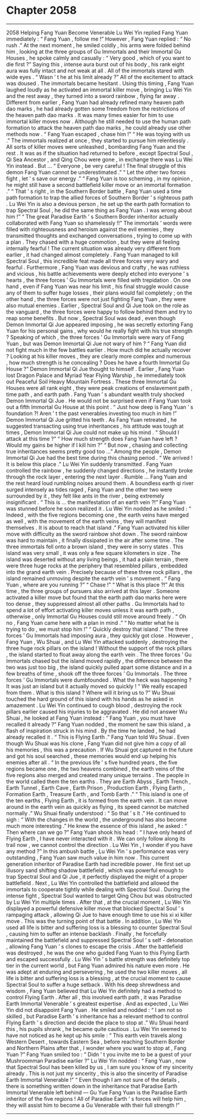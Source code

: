 
# Chapter 2058


---

2058 Helping Fang Yuan Become Venerable Lu Wei Yin replied Fang Yuan immediately : “ Fang Yuan , follow me !”
However , Fang Yuan replied : “ No rush .”
At the next moment , he smiled coldly , his arms were folded behind him , looking at the three groups of Gu Immortals and their Immortal Gu Houses , he spoke calmly and casually : “ Very good , which of you want to die first ?”
Saying this , intense aura burst out of his body , his rank eight aura was fully intact and not weak at all .
All of the immortals stared with wide eyes .
“ Wasn ’ t he at his limit already ?”
All of the excitement to attack was doused .
The immortals became hesitant .
Using this timing , Fang Yuan laughed loudly as he activated an immortal killer move , bringing Lu Wei Yin and the rest away , they turned into a sword rainbow , flying far away .
Different from earlier , Fang Yuan had already refined many heaven path dao marks , he had already gotten some freedom from the restrictions of the heaven path dao marks .
It was many times easier for him to use immortal killer moves now . Although he still needed to use the human path formation to attack the heaven path dao marks , he could already use other methods now .
“ Fang Yuan escaped , chase him !”
“ He was toying with us .”
The immortals realized at once , they started to pursue him relentlessly .
All sorts of killer moves were unleashed , bombarding Fang Yuan and the rest .
It was as if the situation had returned to before , except Spectral Soul , Qi Sea Ancestor , and Qing Chou were gone , in exchange there was Lu Wei Yin instead .
But …
“ Everyone , be very careful ! The final struggle of this demon Fang Yuan cannot be underestimated .”
“ Let the other two forces fight , let ’ s save our energy .”
“ Fang Yuan is too scheming , in my opinion , he might still have a second battlefield killer move or an immortal formation .”
“ That ’ s right , in the Southern Border battle , Fang Yuan used a time path formation to trap the allied forces of Southern Border ’ s righteous path . Lu Wei Yin is also a devious person , he set up the earth path formation to trap Spectral Soul , he did the same thing as Fang Yuan . I was wrong about him !”
“ The great Paradise Earth ’ s Southern Border inheritor actually collaborated with Fang Yuan so shamelessly !!”
The immortals ’ words were filled with righteousness and heroism against the evil enemies , they transmitted thoughts and exchanged conversations , trying to come up with a plan .
They chased with a huge commotion , but they were all feeling internally fearful !
The current situation was already very different from earlier , it had changed almost completely .
Fang Yuan managed to kill Spectral Soul , this incredible feat made all three forces very wary and fearful .
Furthermore , Fang Yuan was devious and crafty , he was ruthless and vicious , his battle achievements were deeply etched into everyone ’ s hearts , the three forces ’ Gu Immortals were filled with trepidation .
On one hand , even if Fang Yuan was near his limit , his final struggle would cause any of them to suffer huge losses , their plans would fail completely ; on the other hand , the three forces were not just fighting Fang Yuan , they were also mutual enemies .
Earlier , Spectral Soul and Qi Jue took on the role as the vanguard , the three forces were happy to follow behind them and try to reap some benefits . But now , Spectral Soul was dead , even though Demon Immortal Qi Jue appeared imposing , he was secretly extorting Fang Yuan for his personal gains , why would he really fight with his true strength ?
Speaking of which , the three forces ’ Gu Immortals were wary of Fang Yuan , but was Demon Immortal Qi Jue not wary of him ?
“ Fang Yuan did not fight much in the few battles earlier . How much did he actually recover ? Looking at his killer moves , they are clearly more complex and numerous , how much strength is he concealing ? Does he have a fourth Immortal Gu House ?” Demon Immortal Qi Jue thought to himself .
Earlier , Fang Yuan lost Dragon Palace and Myriad Year Flying Warship , he immediately took out Peaceful Soil Heavy Mountain Fortress . These three Immortal Gu Houses were all rank eight , they were peak creations of enslavement path , time path , and earth path .
Fang Yuan ’ s abundant wealth truly shocked Demon Immortal Qi Jue . He would not be surprised even if Fang Yuan took out a fifth Immortal Gu House at this point .
“ Just how deep is Fang Yuan ’ s foundation ?! Aren ’ t the past venerables investing too much in him !” Demon Immortal Qi Jue gritted his teeth .
As Fang Yuan retreated , he suggested transacting using true inheritances , his attitude was tough at times , Demon Immortal Qi Jue could not make up his mind .
“ Should I attack at this time ?”
“ How much strength does Fang Yuan have left ? Would my gains be higher if I kill him ?”
“ But now , chasing and collecting true inheritances seems pretty good too …”
Among the people , Demon Immortal Qi Jue had the best time during this chasing period .
“ We arrived ! It is below this place .” Lu Wei Yin suddenly transmitted .
Fang Yuan controlled the rainbow , he suddenly changed directions , he instantly broke through the rock layer , entering the next layer .
Rumble …
Fang Yuan and the rest heard loud rumbling noises around them .
A boundless earth qi river surged intensely as tides raged , Fang Yuan and the other two were surrounded by it , they felt like ants in the river , being extremely insignificant .
“ This is … the manifestation of an earth vein ?!” Fang Yuan was stunned before he soon realized it .
Lu Wei Yin nodded as he smiled : “ Indeed , with the five regions becoming one , the earth veins have merged as well , with the movement of the earth veins , they will manifest themselves . It is about to reach that island .”
Fang Yuan activated his killer move with difficulty as the sword rainbow shot down .
The sword rainbow was hard to maintain , it finally dissipated in the air after some time .
The three immortals fell onto a brown island , they were in sorry states .
This island was very small , it was only a few square kilometers in size . The island was deserted without any living beings , it had a plain terrain , there were three huge rocks at the periphery that resembled pillars , embedded into the grand earth vein .
Precisely because of these three rock pillars , the island remained unmoving despite the earth vein ’ s movement .
“ Fang Yuan , where are you running ?”
“ Chase !”
“ What is this place ?!”
At this time , the three groups of pursuers also arrived at this layer .
Someone activated a killer move but found that the earth path dao marks here were too dense , they suppressed almost all other paths .
Gu Immortals had to spend a lot of effort activating killer moves unless it was earth path , otherwise , only Immortal Gu Houses could still move around freely .
“ Oh no , Fang Yuan came here with a plan in mind .”
“ No matter what he is trying to do , we must stop him !”
“ Quickly destroy that island .”
The three forces ’ Gu Immortals had imposing aura , they quickly got close .
However , Fang Yuan , Wu Shuai , and Lu Wei Yin attacked suddenly , destroying the three huge rock pillars on the island !
Without the support of the rock pillars , the island started to float away along the earth vein .
The three forces ’ Gu Immortals chased but the island moved rapidly , the difference between the two was just too big , the island quickly pulled apart some distance and in a few breaths of time , shook off the three forces ’ Gu Immortals .
The three forces ’ Gu Immortals were dumbfounded .
What the heck was happening ?
It was just an island but it actually moved so quickly !
“ We really escaped from them . What is this island ? Where will it bring us to ?” Wu Shuai touched the hard ground of this island with his hands as he asked in amazement .
Lu Wei Yin continued to cough blood , destroying the rock pillars earlier caused his injuries to be aggravated .
He did not answer Wu Shuai , he looked at Fang Yuan instead : “ Fang Yuan , you must have recalled it already ?”
Fang Yuan nodded , the moment he saw this island , a flash of inspiration struck in his mind . By the time he landed , he had already recalled it .
“ This is Flying Earth .” Fang Yuan told Wu Shuai .
Even though Wu Shuai was his clone , Fang Yuan did not give him a copy of all his memories , this was a precaution .
If Wu Shuai got captured in the future and got his soul searched , these memories would end up helping his enemies after all .
“ In the previous life ’ s five hundred years , the five regions became one , the two heavens combined , the earth veins of the five regions also merged and created many unique terrains . The people in the world called them the ten earths . They are Earth Abyss , Earth Trench , Earth Tunnel , Earth Cave , Earth Prison , Production Earth , Flying Earth , Formation Earth , Treasure Earth , and Tomb Earth .”
“ This island is one of the ten earths , Flying Earth , it is formed from the earth vein . It can move around in the earth vein as quickly as flying , its speed cannot be matched normally .”
Wu Shuai finally understood : “ So that ’ s it .”
He continued to sigh : “ With the changes in the world , the underground has also become much more interesting .”
He knew the essence of this island , he asked : “ Then where can we go ?”
Fang Yuan shook his head : “ I have only heard of Flying Earth , I have never interacted with it . We can only follow along its trail now , we cannot control the direction . Lu Wei Yin , I wonder if you have any method ?”
In this ambush battle , Lu Wei Yin ’ s performance was very outstanding , Fang Yuan saw much value in him now .
This current generation inheritor of Paradise Earth had incredible power .
He first set up illusory sand shifting shadow battlefield , which was powerful enough to trap Spectral Soul and Qi Jue , it perfectly displayed the might of a proper battlefield .
Next , Lu Wei Yin controlled the battlefield and allowed the immortals to cooperate tightly while dealing with Spectral Soul . During the intense fight , Spectral Soul wanted to target Qing Chou but was obstructed by Lu Wei Yin multiple times .
After that , at the crucial moment , Lu Wei Yin displayed a powerful defensive killer move that blocked Spectral Soul ’ s rampaging attack , allowing Qi Jue to have enough time to use his xi xi killer move . This was the turning point of that battle .
In addition , Lu Wei Yin used all life is bitter and suffering loss is a blessing to counter Spectral Soul , causing him to suffer an intense backlash .
Finally , he forcefully maintained the battlefield and suppressed Spectral Soul ’ s self - detonation , allowing Fang Yuan ’ s clones to escape the crisis .
After the battlefield was destroyed , he was the one who guided Fang Yuan to this Flying Earth and escaped successfully .
Lu Wei Yin ’ s battle strength was definitely top tier in the current world , but Fang Yuan admired his nature even more . He was adept at enduring and persevering , he used the two killer moves , all life is bitter and suffering loss is a blessing , at the crucial moment to cause Spectral Soul to suffer a huge setback .
With his deep shrewdness and wisdom , Fang Yuan believed that Lu Wei Yin definitely had a method to control Flying Earth . After all , this involved earth path , it was Paradise Earth Immortal Venerable ’ s greatest expertise .
And as expected , Lu Wei Yin did not disappoint Fang Yuan .
He smiled and nodded : “ I am not so skilled , but Paradise Earth ’ s inheritance has a relevant method to control Flying Earth ’ s direction and decide the place to stop at .”
Wu Shuai heard this , his pupils shrank , he became quite cautious .
Lu Wei Yin seemed to have not noticed as he kept up his smile : “ This earth vein travels along Western Desert , towards Eastern Sea , before reaching Southern Border and Northern Plains after that , I wonder where you want to stop at , Fang Yuan ?”
Fang Yuan smiled too : “ Didn ’ t you invite me to be a guest of your Mushroomman Paradise earlier ?”
Lu Wei Yin nodded : “ Fang Yuan , now that Spectral Soul has been killed by us , I am sure you know of my sincerity already . This is not just my sincerity , this is also the sincerity of Paradise Earth Immortal Venerable !”
“ Even though I am not sure of the details , there is something written down in the inheritance that Paradise Earth Immortal Venerable left behind — Gu Yue Fang Yuan is the Paradise Earth inheritor of the five regions ! All of Paradise Earth ’ s forces will help him , they will assist him to become a Gu Venerable with their full strength !”

---

